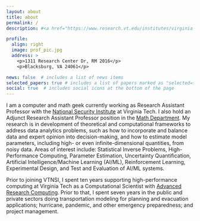```yaml
---
layout: about
title: about
permalink: /
description: #<a href="https://www.research.vt.edu/institutes/virginia-tech-national-security-institute.html">National Security Institute, Virginia Tech</a>. #Address. Contacts. Moto. Etc.

profile:
  align: right
  image: prof_pic.jpg
  address: >
    <p>1311 Research Center Dr, RM 2016</p>
    <p>Blacksburg, VA 24061</p>

news: false  # includes a list of news items
selected_papers: true # includes a list of papers marked as "selected={true}"
social: true  # includes social icons at the bottom of the page
---
```


I am a computer and math geek currently working as Research Assistant Professor
with the [National Security
Institute](https://www.research.vt.edu/institutes/virginia-tech-national-security-institute.html)
at Virginia Tech. I also hold an Adjunct Research Assistant Professor position in the [Math Department](https://math.vt.edu). My research is in development of theoretical and
computational frameworks to address data analytics problems, such
as how to incorporate and balance data and expert opinion into decision-making,
and how to estimate model parameters, including high- or even
infinite-dimensional quantities, from noisy data. Areas of interest include:
Statistical Inverse Problems, High-Performance Computing, Parameter Estimation, Uncertainty Quantification, Artificial Intelligence/Machine Learning (AI/ML), Reinforcement Learning, Experimental Design, and Test and Evaluation of AI/ML systems.

Prior to joining VTNSI, I spent ten years supporting high-performance computing at Virginia Tech as a Computational Scientist with [Advanced Research Computing](https://arc.vt.edu). Prior to that, I spent seven years in the public and private sectors doing transportation modeling for planning and evacuation applications; hurricane, pandemic, and other emergency preparedness; and project management.

<!--
## education
- Ph.D., Math, 2018, Virginia Tech
- M.S., Math, 2004, Virginia Tech
- B.S., Physics, 2004, Virginia Tech
- B.S., Math, 2002, Virginia Tech
-->
